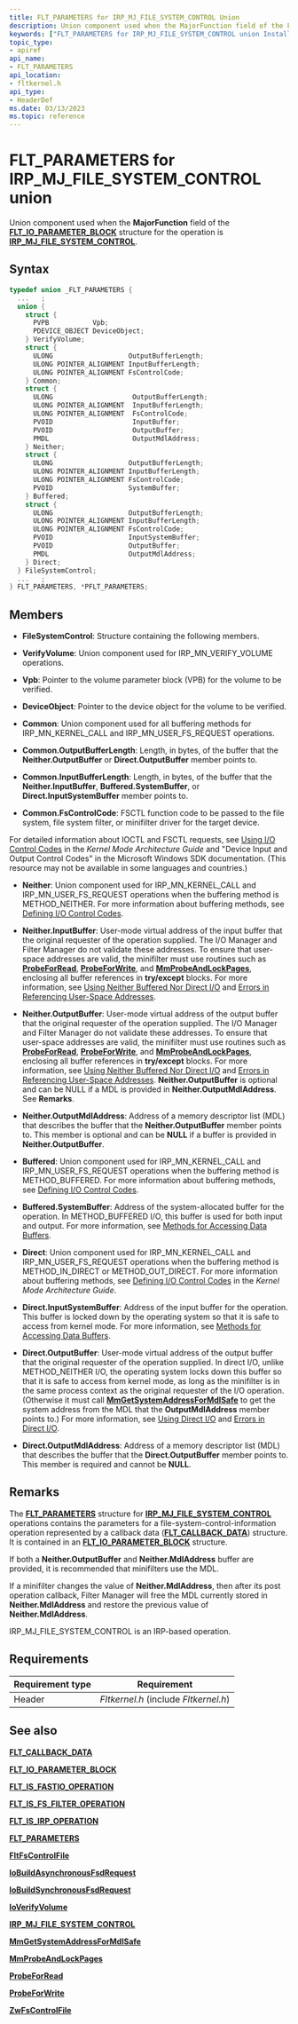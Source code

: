 ```yaml
---
title: FLT_PARAMETERS for IRP_MJ_FILE_SYSTEM_CONTROL Union
description: Union component used when the MajorFunction field of the FLT_IO_PARAMETER_BLOCK structure for the operation is IRP_MJ_FILE_SYSTEM_CONTROL.
keywords: ["FLT_PARAMETERS for IRP_MJ_FILE_SYSTEM_CONTROL union Installable File System Drivers", "FLT_PARAMETERS union Installable File System Drivers", "PFLT_PARAMETERS union pointer Installable File System Drivers"]
topic_type:
- apiref
api_name:
- FLT_PARAMETERS
api_location:
- fltkernel.h
api_type:
- HeaderDef
ms.date: 03/13/2023
ms.topic: reference
---
```


# FLT_PARAMETERS for IRP_MJ_FILE_SYSTEM_CONTROL union

Union component used when the **MajorFunction** field of the [**FLT_IO_PARAMETER_BLOCK**](/windows-hardware/drivers/ddi/fltkernel/ns-fltkernel-_flt_io_parameter_block) structure for the operation is [**IRP_MJ_FILE_SYSTEM_CONTROL**](irp-mj-file-system-control.md).

## Syntax

``` C
typedef union _FLT_PARAMETERS {
  ...   ;
  union {
    struct {
      PVPB           Vpb;
      PDEVICE_OBJECT DeviceObject;
    } VerifyVolume;
    struct {
      ULONG                   OutputBufferLength;
      ULONG POINTER_ALIGNMENT InputBufferLength;
      ULONG POINTER_ALIGNMENT FsControlCode;
    } Common;
    struct {
      ULONG                    OutputBufferLength;
      ULONG POINTER_ALIGNMENT  InputBufferLength;
      ULONG POINTER_ALIGNMENT  FsControlCode;
      PVOID                    InputBuffer;
      PVOID                    OutputBuffer;
      PMDL                     OutputMdlAddress;
    } Neither;
    struct {
      ULONG                   OutputBufferLength;
      ULONG POINTER_ALIGNMENT InputBufferLength;
      ULONG POINTER_ALIGNMENT FsControlCode;
      PVOID                   SystemBuffer;
    } Buffered;
    struct {
      ULONG                   OutputBufferLength;
      ULONG POINTER_ALIGNMENT InputBufferLength;
      ULONG POINTER_ALIGNMENT FsControlCode;
      PVOID                   InputSystemBuffer;
      PVOID                   OutputBuffer;
      PMDL                    OutputMdlAddress;
    } Direct;
  } FileSystemControl;
  ...   ;
} FLT_PARAMETERS, *PFLT_PARAMETERS;
```

## Members

- **FileSystemControl**: Structure containing the following members.

- **VerifyVolume**: Union component used for IRP_MN_VERIFY_VOLUME operations.

- **Vpb**: Pointer to the volume parameter block (VPB) for the volume to be verified.

- **DeviceObject**: Pointer to the device object for the volume to be verified.

- **Common**: Union component used for all buffering methods for IRP_MN_KERNEL_CALL and IRP_MN_USER_FS_REQUEST operations.

- **Common.OutputBufferLength**: Length, in bytes, of the buffer that the **Neither.OutputBuffer** or **Direct.OutputBuffer** member points to.

- **Common.InputBufferLength**: Length, in bytes, of the buffer that the **Neither.InputBuffer**, **Buffered.SystemBuffer**, or **Direct.InputSystemBuffer** member points to.

- **Common.FsControlCode**: FSCTL function code to be passed to the file system, file system filter, or minifilter driver for the target device.

For detailed information about IOCTL and FSCTL requests, see [Using I/O Control Codes](../kernel/introduction-to-i-o-control-codes.md) in the *Kernel Mode Architecture Guide* and "Device Input and Output Control Codes" in the Microsoft Windows SDK documentation. (This resource may not be available in some languages and countries.)

- **Neither**: Union component used for IRP_MN_KERNEL_CALL and IRP_MN_USER_FS_REQUEST operations when the buffering method is METHOD_NEITHER. For more information about buffering methods, see [Defining I/O Control Codes](../kernel/defining-i-o-control-codes.md).

- **Neither.InputBuffer**: User-mode virtual address of the input buffer that the original requester of the operation supplied. The I/O Manager and Filter Manager do not validate these addresses. To ensure that user-space addresses are valid, the minifilter must use routines such as [**ProbeForRead**](/windows-hardware/drivers/ddi/wdm/nf-wdm-probeforread), [**ProbeForWrite**](/windows-hardware/drivers/ddi/wdm/nf-wdm-probeforwrite), and [**MmProbeAndLockPages**](/windows-hardware/drivers/ddi/wdm/nf-wdm-mmprobeandlockpages), enclosing all buffer references in **try/except** blocks. For more information, see [Using Neither Buffered Nor Direct I/O](../kernel/using-neither-buffered-nor-direct-i-o.md) and [Errors in Referencing User-Space Addresses](../kernel/errors-in-referencing-user-space-addresses.md).

- **Neither.OutputBuffer**: User-mode virtual address of the output buffer that the original requester of the operation supplied. The I/O Manager and Filter Manager do not validate these addresses. To ensure that user-space addresses are valid, the minifilter must use routines such as [**ProbeForRead**](/windows-hardware/drivers/ddi/wdm/nf-wdm-probeforread), [**ProbeForWrite**](/windows-hardware/drivers/ddi/wdm/nf-wdm-probeforwrite), and [**MmProbeAndLockPages**](/windows-hardware/drivers/ddi/wdm/nf-wdm-mmprobeandlockpages), enclosing all buffer references in **try/except** blocks. For more information, see [Using Neither Buffered Nor Direct I/O](../kernel/using-neither-buffered-nor-direct-i-o.md) and [Errors in Referencing User-Space Addresses](../kernel/errors-in-referencing-user-space-addresses.md). **Neither.OutputBuffer** is optional and can be NULL if a MDL is provided in **Neither.OutputMdlAddress**. See **Remarks**.

- **Neither.OutputMdlAddress**: Address of a memory descriptor list (MDL) that describes the buffer that the **Neither.OutputBuffer** member points to. This member is optional and can be **NULL** if a buffer is provided in **Neither.OutputBuffer**.

- **Buffered**: Union component used for IRP_MN_KERNEL_CALL and IRP_MN_USER_FS_REQUEST operations when the buffering method is METHOD_BUFFERED. For more information about buffering methods, see [Defining I/O Control Codes](../kernel/defining-i-o-control-codes.md).

- **Buffered.SystemBuffer**: Address of the system-allocated buffer for the operation. In METHOD_BUFFERED I/O, this buffer is used for both input and output. For more information, see [Methods for Accessing Data Buffers](../kernel/methods-for-accessing-data-buffers.md).

- **Direct**: Union component used for IRP_MN_KERNEL_CALL and IRP_MN_USER_FS_REQUEST operations when the buffering method is METHOD_IN_DIRECT or METHOD_OUT_DIRECT. For more information about buffering methods, see [Defining I/O Control Codes](../kernel/defining-i-o-control-codes.md) in the *Kernel Mode Architecture Guide*.

- **Direct.InputSystemBuffer**: Address of the input buffer for the operation. This buffer is locked down by the operating system so that it is safe to access from kernel mode. For more information, see [Methods for Accessing Data Buffers](../kernel/methods-for-accessing-data-buffers.md).

- **Direct.OutputBuffer**: User-mode virtual address of the output buffer that the original requester of the operation supplied. In direct I/O, unlike METHOD_NEITHER I/O, the operating system locks down this buffer so that it is safe to access from kernel mode, as long as the minifilter is in the same process context as the original requester of the I/O operation. (Otherwise it must call [**MmGetSystemAddressForMdlSafe**](/windows-hardware/drivers/ddi/wdm/nf-wdm-mmgetsystemaddressformdlsafe) to get the system address from the MDL that the **OutputMdlAddress** member points to.) For more information, see [Using Direct I/O](../kernel/using-direct-i-o.md) and [Errors in Direct I/O](../kernel/errors-in-direct-i-o.md).

- **Direct.OutputMdlAddress**: Address of a memory descriptor list (MDL) that describes the buffer that the **Direct.OutputBuffer** member points to. This member is required and cannot be **NULL**.

## Remarks

The [**FLT_PARAMETERS**](/windows-hardware/drivers/ddi/fltkernel/ns-fltkernel-_flt_parameters) structure for [**IRP_MJ_FILE_SYSTEM_CONTROL**](irp-mj-file-system-control.md) operations contains the parameters for a file-system-control-information operation represented by a callback data ([**FLT_CALLBACK_DATA**](/windows-hardware/drivers/ddi/fltkernel/ns-fltkernel-_flt_callback_data)) structure. It is contained in an [**FLT_IO_PARAMETER_BLOCK**](/windows-hardware/drivers/ddi/fltkernel/ns-fltkernel-_flt_io_parameter_block) structure.

If both a **Neither.OutputBuffer** and **Neither.MdlAddress** buffer are provided, it is recommended that minifilters use the MDL.

If a minifilter changes the value of **Neither.MdlAddress**, then after its post operation callback, Filter Manager will free the MDL currently stored in **Neither.MdlAddress** and restore the previous value of **Neither.MdlAddress**.

IRP_MJ_FILE_SYSTEM_CONTROL is an IRP-based operation.

## Requirements

| Requirement type | Requirement |
| ---------------- | ----------- |
| Header | *Fltkernel.h* (include *Fltkernel.h*) |

## See also

[**FLT_CALLBACK_DATA**](/windows-hardware/drivers/ddi/fltkernel/ns-fltkernel-_flt_callback_data)

[**FLT_IO_PARAMETER_BLOCK**](/windows-hardware/drivers/ddi/fltkernel/ns-fltkernel-_flt_io_parameter_block)

[**FLT_IS_FASTIO_OPERATION**](/windows-hardware/drivers/ddi/fltkernel/nf-fltkernel-flt_is_fastio_operation)

[**FLT_IS_FS_FILTER_OPERATION**](/previous-versions/ff544648(v=vs.85))

[**FLT_IS_IRP_OPERATION**](/previous-versions/ff544654(v=vs.85))

[**FLT_PARAMETERS**](/windows-hardware/drivers/ddi/fltkernel/ns-fltkernel-_flt_parameters)

[**FltFsControlFile**](/windows-hardware/drivers/ddi/fltkernel/nf-fltkernel-fltfscontrolfile)

[**IoBuildAsynchronousFsdRequest**](/windows-hardware/drivers/ddi/wdm/nf-wdm-iobuildasynchronousfsdrequest)

[**IoBuildSynchronousFsdRequest**](/windows-hardware/drivers/ddi/wdm/nf-wdm-iobuildsynchronousfsdrequest)

[**IoVerifyVolume**](/windows-hardware/drivers/ddi/ntifs/nf-ntifs-ioverifyvolume)

[**IRP_MJ_FILE_SYSTEM_CONTROL**](irp-mj-file-system-control.md)

[**MmGetSystemAddressForMdlSafe**](/windows-hardware/drivers/ddi/wdm/nf-wdm-mmgetsystemaddressformdlsafe)

[**MmProbeAndLockPages**](/windows-hardware/drivers/ddi/wdm/nf-wdm-mmprobeandlockpages)

[**ProbeForRead**](/windows-hardware/drivers/ddi/wdm/nf-wdm-probeforread)

[**ProbeForWrite**](/windows-hardware/drivers/ddi/wdm/nf-wdm-probeforwrite)

[**ZwFsControlFile**](/previous-versions/ff566462(v=vs.85))
